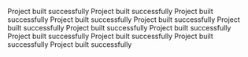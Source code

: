 Project built successfully
Project built successfully
Project built successfully
Project built successfully
Project built successfully
Project built successfully
Project built successfully
Project built successfully
Project built successfully
Project built successfully
Project built successfully
Project built successfully
